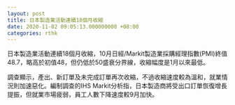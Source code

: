 ```yaml
---
layout: post
title: 日本製造業活動連續18個月收縮
date: 2020-11-02 09:05:13.000000000 +08:00
categories: rthk
---
```


日本製造業活動連續18個月收縮，10月日經/Markit製造業採購經理指數(PMI)終值48.7，略高於初值48，但仍低於50盛衰分界線，收縮幅度是1月以來最低。

調查顯示，產出、新訂單及未完成訂單再次收縮，不過收縮速度較為溫和，就業情況則加速惡化。編制調查的IHS Markit分析指，日本製造商將受出口訂單恢復增長提振，但就業市場疲弱，員工人數下降速度較9月加快。
